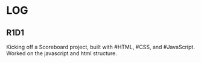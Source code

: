 # LOG
## R1D1
Kicking off a Scoreboard project, built with #HTML, #CSS, and #JavaScript.
Worked on the javascript and html structure.  